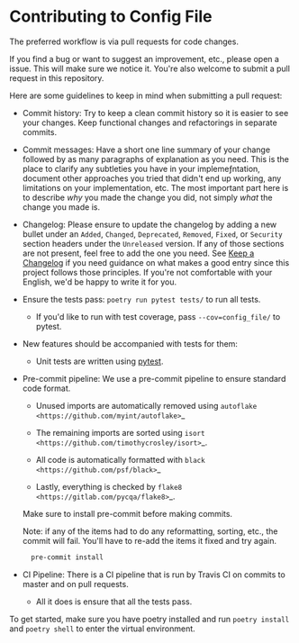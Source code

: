# Contributing to Config File

The preferred workflow is via pull requests for code changes.

If you find a bug or want to suggest an improvement, etc., please open a issue.
This will make sure we notice it. You're also welcome to submit a pull request in this repository.

Here are some guidelines to keep in mind when submitting a pull request:

- Commit history: Try to keep a clean commit history so it is easier to
  see your changes. Keep functional changes and refactorings in separate commits.

- Commit messages: Have a short one line summary of your change followed by as many
  paragraphs of explanation as you need. This is the place to clarify any subtleties
  you have in your implemeƒntation, document other approaches you tried that didn't
  end up working, any limitations on your implementation, etc. The most important
  part here is to describe *why* you made the change you did, not simply *what* the
  change you made is.

- Changelog: Please ensure to update the changelog by adding a new bullet under
  an ``Added``, ``Changed``, ``Deprecated``, ``Removed``, ``Fixed``, or ``Security`` section
  headers under the ``Unreleased`` version. If any of those sections are not present,
  feel free to add the one you need. See
  [Keep a Changelog](https://keepachangelog.com/en/1.0.0/) if you need guidance
  on what makes a good entry since this project follows those principles. If you're
  not comfortable with your English, we'd be happy to write it for you.

- Ensure the tests pass: ``poetry run pytest tests/`` to run all tests.
    - If you'd like to run with test coverage, pass ``--cov=config_file/`` to pytest.

- New features should be accompanied with tests for them:
  - Unit tests are written using [pytest](https://docs.pytest.org/en/latest/).

- Pre-commit pipeline: We use a pre-commit pipeline to ensure standard code format.

   - Unused imports are automatically removed using `autoflake <https://github.com/myint/autoflake>`_
   
   - The remaining imports are sorted using `isort <https://github.com/timothycrosley/isort>`_. 
   
   - All code is automatically formatted with `black <https://github.com/psf/black>`_ 
   
   - Lastly, everything is checked by `flake8 <https://gitlab.com/pycqa/flake8>`_. 
   
   Make sure to install pre-commit before making commits.

  Note: if any of the items had to do any reformatting, sorting, etc., the commit will
  fail. You'll have to re-add the items it fixed and try again.

  ```bash
    pre-commit install
  ```
  
- CI Pipeline: There is a CI pipeline that is run by Travis CI on commits to master and
  on pull requests.
  
  - All it does is ensure that all the tests pass.

To get started, make sure you have poetry installed and run ``poetry install`` and
``poetry shell`` to enter the virtual environment.